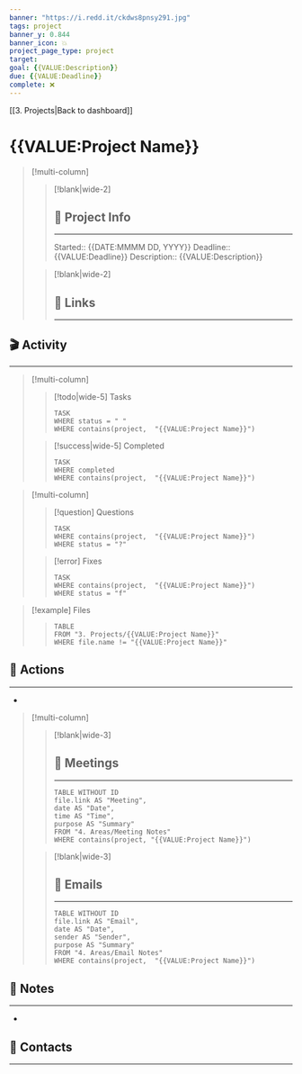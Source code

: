 ```yaml
---
banner: "https://i.redd.it/ckdws8pnsy291.jpg"
tags: project
banner_y: 0.844
banner_icon: 💥
project_page_type: project
target: 
goal: {{VALUE:Description}}
due: {{VALUE:Deadline}}
complete: ❌
---
```

[[3. Projects|Back to dashboard]]
# {{VALUE:Project Name}}
 
> [!multi-column]
>
>> [!blank|wide-2]
>> ## 📐 Project Info
>> ---
>> Started:: {{DATE:MMMM DD, YYYY}}
>> Deadline:: {{VALUE:Deadline}}
>> Description:: {{VALUE:Description}}
>
>> [!blank|wide-2]
>> ## 🔗 Links
>> ---
>

## 🎬 Activity
---

> [!multi-column]
> 
>> [!todo|wide-5] Tasks
>> ```dataview
>> TASK
>> WHERE status = " "
>> WHERE contains(project,  "{{VALUE:Project Name}}")
>> ```
>
>> [!success|wide-5] Completed
>> ```dataview
>> TASK
>> WHERE completed
>> WHERE contains(project,  "{{VALUE:Project Name}}")
>> ```
>

> [!multi-column]
>
>> [!question] Questions
>> ```dataview
>> TASK
>> WHERE contains(project,  "{{VALUE:Project Name}}")
>> WHERE status = "?"
>> ```
>
>> [!error] Fixes
>> ```dataview
>> TASK
>> WHERE contains(project,  "{{VALUE:Project Name}}")
>> WHERE status = "f"
>> ```

>[!example] Files
>> ```dataview  
>> TABLE   
>> FROM "3. Projects/{{VALUE:Project Name}}"
>> WHERE file.name != "{{VALUE:Project Name}}"
>> ```

## 🚀 Actions
---
* 

> [!multi-column]
>
>> [!blank|wide-3] 
>> ## 👥 Meetings
>> ---
>> ```dataview
>> TABLE WITHOUT ID
>> file.link AS "Meeting",
>> date AS "Date",
>> time AS "Time",
>> purpose AS "Summary"
>> FROM "4. Areas/Meeting Notes"
>> WHERE contains(project, "{{VALUE:Project Name}}")
>> ```
>
>> [!blank|wide-3] 
>> ## 📧 Emails
>> ---
>> ```dataview
>> TABLE WITHOUT ID
>> file.link AS "Email",
>> date AS "Date",
>> sender AS "Sender",
>> purpose AS "Summary"
>> FROM "4. Areas/Email Notes"
>> WHERE contains(project,  "{{VALUE:Project Name}}")
>> ```

## 📒 Notes
---
* 

## 📇 Contacts
---

